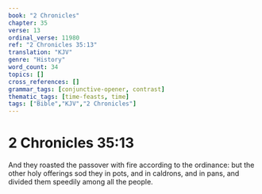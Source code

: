 ```yaml
---
book: "2 Chronicles"
chapter: 35
verse: 13
ordinal_verse: 11980
ref: "2 Chronicles 35:13"
translation: "KJV"
genre: "History"
word_count: 34
topics: []
cross_references: []
grammar_tags: [conjunctive-opener, contrast]
thematic_tags: [time-feasts, time]
tags: ["Bible","KJV","2 Chronicles"]
---
```


# 2 Chronicles 35:13

And they roasted the passover with fire according to the ordinance: but the other holy offerings sod they in pots, and in caldrons, and in pans, and divided them speedily among all the people.
